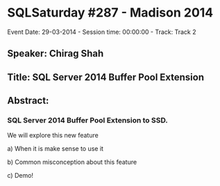 # SQLSaturday #287 - Madison 2014
Event Date: 29-03-2014 - Session time: 00:00:00 - Track: Track 2
## Speaker: Chirag Shah
## Title: SQL Server 2014  Buffer Pool Extension 
## Abstract:
### SQL Server 2014  Buffer Pool Extension to SSD. 

We will explore this new feature 

a) When it is make sense to use it 

b) Common misconception about this feature

c) Demo!
